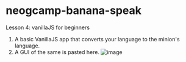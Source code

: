 # neogcamp-banana-speak
Lesson 4: vanillaJS for beginners
1. A basic VanillaJS app that converts your language to the minion's language.
2. A GUI of the same is pasted here.
![image](https://user-images.githubusercontent.com/56500938/205605251-80d8fa5b-b04c-4b5b-9acc-9ea72f79ff22.png)
